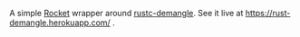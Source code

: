 A simple [Rocket](https://rocket.rs/) wrapper around [rustc-demangle](https://github.com/alexcrichton/rustc-demangle). See it live at https://rust-demangle.herokuapp.com/ .
